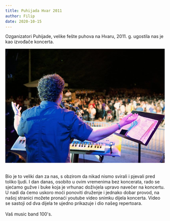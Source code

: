 ```yaml
---
title: Puhijada Hvar 2011
author: Filip
date: 2020-10-15
---
```

Ozganizatori Puhijade, velike fešte puhova na Hvaru, 2011. g. ugostila nas je kao izvođače koncerta.

![alt text](../images/blog2.jpg)

<br>
Bio je to veliki dan za nas, s obzirom da nikad nismo svirali i pjevali pred toliko ljudi. I dan danas, osobito u ovim vremenima bez koncerata, rado se sjećamo gužve i buke koja je vrhunac doživjela upravo navečer na koncertu.
U nadi da ćemo uskoro moći ponoviti druženje i jednako dobar provod, na našoj stranici možete pronaći youtube video snimku dijela koncerta. Video se sastoji od dva dijela te ujedno prikazuje i dio našeg repertoara.
<br><br>
Vaš music band 100's. <br><br>
